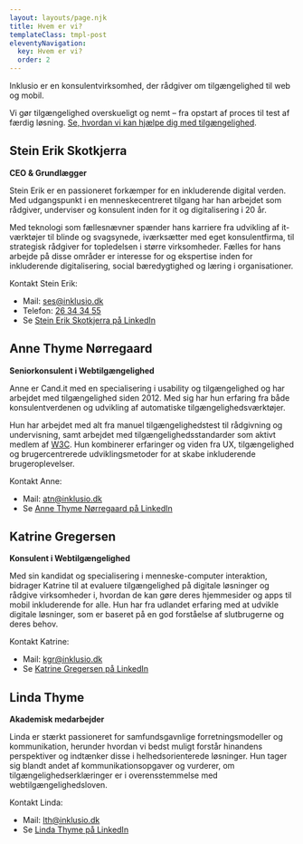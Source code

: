 ```yaml
---
layout: layouts/page.njk
title: Hvem er vi?
templateClass: tmpl-post
eleventyNavigation:
  key: Hvem er vi?
  order: 2
---
```

Inklusio er en konsulentvirksomhed, der rådgiver om tilgængelighed til web og mobil. 

Vi gør tilgængelighed overskueligt og nemt – fra opstart af proces til test af færdig løsning. 
[Se, hvordan vi kan hjælpe dig med tilgængelighed](https://inklusio.dk/hvad-tilbyder-vi/).

<h2 class="pt-2">Stein Erik Skotkjerra</h2>

**CEO & Grundlægger**

Stein Erik er en passioneret forkæmper for en inkluderende digital verden. Med udgangspunkt i en menneskecentreret tilgang har han arbejdet som rådgiver, underviser og konsulent inden for it og digitalisering i 20 år.

Med teknologi som fællesnævner spænder hans karriere fra udvikling af it-værktøjer til blinde og svagsynede, iværksætter med eget konsulentfirma, til strategisk rådgiver for topledelsen i større virksomheder. Fælles for hans arbejde på disse områder er interesse for og ekspertise inden for inkluderende digitalisering, social bæredygtighed og læring i organisationer.

Kontakt Stein Erik:  
* Mail: ses@inklusio.dk 
* Telefon: [26 34 34 55](tel:26343455)
* Se [Stein Erik Skotkjerra på LinkedIn](https://www.linkedin.com/in/skotkjerra/)


<h2 class="pt-2">Anne Thyme Nørregaard</h2>

**Seniorkonsulent i Webtilgængelighed**

Anne er Cand.it med en specialisering i usability og tilgængelighed og har arbejdet med tilgængelighed siden 2012. Med sig har hun erfaring fra både konsulentverdenen og udvikling af automatiske tilgængelighedsværktøjer.

Hun har arbejdet med alt fra manuel tilgængelighedstest til rådgivning og undervisning, samt arbejdet med tilgængelighedsstandarder som aktivt medlem af [W3C](https://www.w3.org/).
Hun kombinerer erfaringer og viden fra UX, tilgængelighed og brugercentrerede udviklingsmetoder for at skabe inkluderende brugeroplevelser.

Kontakt Anne: 
* Mail: [atn@inklusio.dk](atn@inklusio.dk)
* Se [Anne Thyme Nørregaard på LinkedIn](https://www.linkedin.com/in/annethyme/)


<h2 class="pt-2">Katrine Gregersen</h2>

**Konsulent i Webtilgængelighed**

Med sin kandidat og specialisering i menneske-computer interaktion, bidrager Katrine til at evaluere tilgængelighed på digitale løsninger og rådgive virksomheder i, hvordan de kan gøre deres hjemmesider og apps til mobil inkluderende for alle. 
Hun har fra udlandet erfaring med at udvikle digitale løsninger, som er baseret på en god forståelse af slutbrugerne og deres behov.

Kontakt Katrine: 
* Mail: [kgr@inklusio.dk](mailto:kgr@inklusio.dk)
* Se [Katrine Gregersen på LinkedIn](https://www.linkedin.com/in/katrine-theilmann-gregersen/)



<h2 class="pt-2">Linda Thyme</h2>

**Akademisk medarbejder**

Linda er stærkt passioneret for samfundsgavnlige forretningsmodeller og kommunikation, herunder hvordan vi bedst muligt forstår hinandens perspektiver og indtænker disse i helhedsorienterede løsninger. Hun tager sig blandt andet af kommunikationsopgaver og vurderer, om tilgængelighedserklæringer er i overensstemmelse med webtilgængelighedsloven.

Kontakt Linda: 
* Mail: [lth@inklusio.dk](mailto:lth@inklusio.dk)
* Se [Linda Thyme på LinkedIn](https://www.linkedin.com/in/linda-thyme/)
